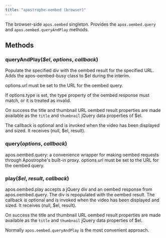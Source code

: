 ```yaml
---
title: "apostrophe-oembed (browser)"
---
```

The browser-side `apos.oembed` singleton. Provides the
`apos.oembed.query` and `apos.oembed.queryAndPlay` methods.


## Methods
### queryAndPlay(*$el*, *options*, *callback*)
Populate the specified div with the oembed result for the specified URL.
Adds the apos-oembed-busy class to $el during the interim.

options.url must be set to the URL for the oembed query.

If options.type is set, the type property of the oembed response must match,
or it is treated as invalid.

On success the title and thumbnail URL oembed result properties are made
available as the `title` and `thumbnail` jQuery data properties of
$el.

The callback is optional and is invoked when the video has been
displayed and sized. It receives (null, $el, result).
### query(*options*, *callback*)
apos.oembed.query: a convenience wrapper for making oembed requests
through Apostrophe's built-in proxy. options.url must be set to the
URL for the oembed query.
### play(*$el*, *result*, *callback*)
apos.oembed.play accepts a jQuery div and an oembed response
from apos.oembed.query. The div is repopulated with the oembed result.
The callback is optional and is invoked when the video has been
displayed and sized. It receives (null, $el, result).

On success the title and thumbnail URL oembed result properties are made
available as the `title` and `thumbnail` jQuery data properties of
$el.

Normally `apos.oembed.queryAndPlay` is the most convenient approach.
